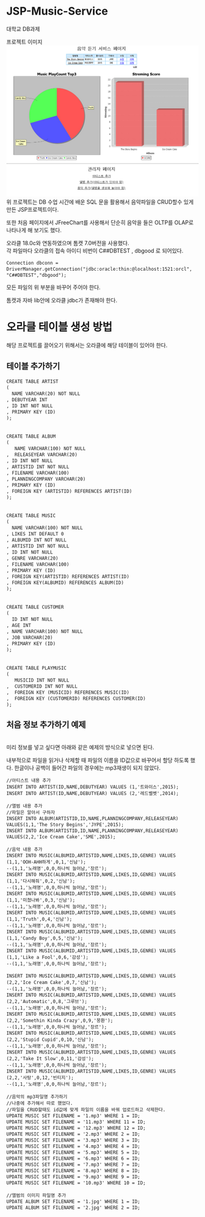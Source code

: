 # JSP-Music-Service
대학교 DB과제

프로젝트 이미지
<img src="/JulonMusics/WebContent/capture/album.PNG" title="메인 화면" alt="메인 화면"></img>
위 프로젝트는 DB 수업 시간에 배운 SQL 문을 활용해서 음악파일을 CRUD할수 있게 만든 JSP프로젝트이다.

또한 처음 페이지에서 JFreeChart를 사용해서 단순히 음악을 들은 OLTP를 OLAP로 나타나게 해 보기도 했다.

오라클 18.0c와 연동하였으며 톰캣 7.0버전을 사용했다.<br>
각 파일마다 오라클의 접속 아이디 비번이 C##DBTEST , dbgood 로 되어있다.
```
Connection dbconn = DriverManager.getConnection("jdbc:oracle:thin:@localhost:1521:orcl", "C##DBTEST","dbgood");
```
모든 파일의 위 부분을 바꾸어 주어야 한다.

톰캣과 자바 lib안에 오라클 jdbc가 존재해야 한다.

<H1>오라클 테이블 생성 방법</H1>
해당 프로젝트를 끌어오기 위해서는 오라클에 해당 테이블이 있어야 한다.
<H2>테이블 추가하기</H2>
<pre><code>CREATE TABLE ARTIST 
(
  NAME VARCHAR(20) NOT NULL 
, DEBUTYEAR INT 
, ID INT NOT NULL
, PRIMARY KEY (ID)
);
<br>
CREATE TABLE ALBUM 
(
   NAME VARCHAR(100) NOT NULL
,  RELEASEYEAR VARCHAR(20) 
, ID INT NOT NULL 
, ARTISTID INT NOT NULL 
, FILENAME VARCHAR(100)
, PLANNINGCOMPANY VARCHAR(20) 
, PRIMARY KEY (ID)
, FOREIGN KEY (ARTISTID) REFERENCES ARTIST(ID)
);
<br>
CREATE TABLE MUSIC 
(
  NAME VARCHAR(100) NOT NULL 
, LIKES INT DEFAULT 0 
, ALBUMID INT NOT NULL 
, ARTISTID INT NOT NULL
, ID INT NOT NULL 
, GENRE VARCHAR(20) 
, FILENAME VARCHAR(100)
, PRIMARY KEY (ID)
, FOREIGN KEY(ARTISTID) REFERENCES ARTIST(ID)
, FOREIGN KEY(ALBUMID) REFERENCES ALBUM(ID)
);
<br>
CREATE TABLE CUSTOMER 
(
  ID INT NOT NULL 
, AGE INT 
, NAME VARCHAR(100) NOT NULL 
, JOB VARCHAR(20) 
, PRIMARY KEY (ID)
);
<br>
CREATE TABLE PLAYMUSIC
(
   MUSICID INT NOT NULL
,  CUSTOMERID INT NOT NULL
,  FOREIGN KEY (MUSICID) REFERENCES MUSIC(ID)
,  FOREIGN KEY (CUSTOMERID) REFERENCES CUSTOMER(ID)
);
</code></pre>

<h2>처음 정보 추가하기 예제</h2><br>
미리 정보를 넣고 싶다면 아래와 같은 예제의 방식으로 넣으면 된다.

내부적으로 파일을 읽거나 삭제할 때 파일의 이름을 ID값으로 바꾸어서 할당 하도록 했다.
한글이나 공백이 들어간 파일의 경우에는 mp3재생이 되지 않았다.
<pre><code>//아티스트 내용 추가
INSERT INTO ARTIST(ID,NAME,DEBUTYEAR) VALUES (1,'트와이스',2015);
INSERT INTO ARTIST(ID,NAME,DEBUTYEAR) VALUES (2,'레드벨벳',2014);

//앨범 내용 추가
//파일은 알아서 구하자
INSERT INTO ALBUM(ARTISTID,ID,NAME,PLANNINGCOMPANY,RELEASEYEAR) VALUES(1,1,'The Story Begins','JYPE',2015);
INSERT INTO ALBUM(ARTISTID,ID,NAME,PLANNINGCOMPANY,RELEASEYEAR) VALUES(2,2,'Ice Cream Cake','SME',2015);

//음악 내용 추가
INSERT INTO MUSIC(ALBUMID,ARTISTID,NAME,LIKES,ID,GENRE) VALUES
(1,1,'OOH-AHH하게',0,1,'신남');
--(1,1,'노래명',0,0,하나씩 늘어남,'장르');
INSERT INTO MUSIC(ALBUMID,ARTISTID,NAME,LIKES,ID,GENRE) VALUES
(1,1,'다시해줘',0,2,'신남');
--(1,1,'노래명',0,0,하나씩 늘어남,'장르');
INSERT INTO MUSIC(ALBUMID,ARTISTID,NAME,LIKES,ID,GENRE) VALUES
(1,1,'미쳤나봐',0,3,'신남');
--(1,1,'노래명',0,0,하나씩 늘어남,'장르');
INSERT INTO MUSIC(ALBUMID,ARTISTID,NAME,LIKES,ID,GENRE) VALUES
(1,1,'Truth',0,4,'신남');
--(1,1,'노래명',0,0,하나씩 늘어남,'장르');
INSERT INTO MUSIC(ALBUMID,ARTISTID,NAME,LIKES,ID,GENRE) VALUES
(1,1,'Candy Boy',0,5,'신남');
--(1,1,'노래명',0,0,하나씩 늘어남,'장르');
INSERT INTO MUSIC(ALBUMID,ARTISTID,NAME,LIKES,ID,GENRE) VALUES
(1,1,'Like a Fool',0,6,'감성');
--(1,1,'노래명',0,0,하나씩 늘어남,'장르');

INSERT INTO MUSIC(ALBUMID,ARTISTID,NAME,LIKES,ID,GENRE) VALUES
(2,2,'Ice Cream Cake',0,7,'신남');
--(1,1,'노래명',0,0,하나씩 늘어남,'장르');
INSERT INTO MUSIC(ALBUMID,ARTISTID,NAME,LIKES,ID,GENRE) VALUES
(2,2,'Automatic',0,8,'그루브');
--(1,1,'노래명',0,0,하나씩 늘어남,'장르');
INSERT INTO MUSIC(ALBUMID,ARTISTID,NAME,LIKES,ID,GENRE) VALUES
(2,2,'Somethin Kinda Crazy',0,9,'몽환');
--(1,1,'노래명',0,0,하나씩 늘어남,'장르');
INSERT INTO MUSIC(ALBUMID,ARTISTID,NAME,LIKES,ID,GENRE) VALUES
(2,2,'Stupid Cupid',0,10,'신남');
--(1,1,'노래명',0,0,하나씩 늘어남,'장르');
INSERT INTO MUSIC(ALBUMID,ARTISTID,NAME,LIKES,ID,GENRE) VALUES
(2,2,'Take It Slow',0,11,'감성');
--(1,1,'노래명',0,0,하나씩 늘어남,'장르');
INSERT INTO MUSIC(ALBUMID,ARTISTID,NAME,LIKES,ID,GENRE) VALUES
(2,2,'사탕',0,12,'빈티지');
--(1,1,'노래명',0,0,하나씩 늘어남,'장르');

//음악의 mp3파일명 추가하기
//나중에 추가해서 따로 했었다.
//파일을 CRUD할때도 id값에 맞게 파일의 이름을 바꿔 업로드하고 삭제한다.
UPDATE MUSIC SET FILENAME = '1.mp3' WHERE 1 = ID;
UPDATE MUSIC SET FILENAME = '11.mp3' WHERE 11 = ID;
UPDATE MUSIC SET FILENAME = '12.mp3' WHERE 12 = ID;
UPDATE MUSIC SET FILENAME = '2.mp3' WHERE 2 = ID;
UPDATE MUSIC SET FILENAME = '3.mp3' WHERE 3 = ID;
UPDATE MUSIC SET FILENAME = '4.mp3' WHERE 4 = ID;
UPDATE MUSIC SET FILENAME = '5.mp3' WHERE 5 = ID;
UPDATE MUSIC SET FILENAME = '6.mp3' WHERE 6 = ID;
UPDATE MUSIC SET FILENAME = '7.mp3' WHERE 7 = ID;
UPDATE MUSIC SET FILENAME = '8.mp3' WHERE 8 = ID;
UPDATE MUSIC SET FILENAME = '9.mp3' WHERE 9 = ID;
UPDATE MUSIC SET FILENAME = '10.mp3' WHERE 10 = ID;

//앨범의 이미지 파일명 추가
UPDATE ALBUM SET FILENAME = '1.jpg' WHERE 1 = ID;
UPDATE ALBUM SET FILENAME = '2.jpg' WHERE 2 = ID;

</code></pre>
